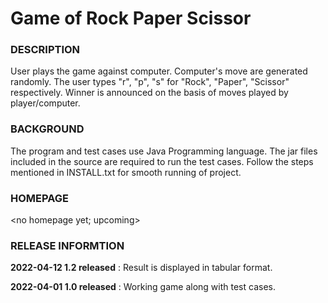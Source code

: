 # Game of Rock Paper Scissor

### DESCRIPTION

User plays the game against computer. Computer's move are generated randomly.
The user types "r", "p", "s" for "Rock", "Paper", "Scissor" respectively.
Winner is announced on the basis of moves played by player/computer.

### BACKGROUND

The program and test cases use Java Programming language. The jar files included in the source are required to run the test cases. Follow the steps mentioned in INSTALL.txt for smooth running of project.

### HOMEPAGE

<no homepage yet; upcoming>

### RELEASE INFORMTION

**2022-04-12 1.2 released** : Result is displayed in tabular format.

**2022-04-01 1.0 released** : Working game along with test cases.
